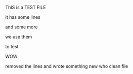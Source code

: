 ThIS is a TEST FILE

It has some lines

and some more

we use them

to test

WOW

removed the lines
and wrote something new
who
clean file

